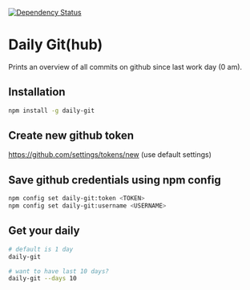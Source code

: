 [![Dependency Status](https://david-dm.org/schinkentanz/daily-git.svg)](https://david-dm.org/schinkentanz/daily-git)

# Daily Git(hub)
Prints an overview of all commits on github since last work day (0 am).

## Installation
```bash
npm install -g daily-git
```

## Create new github token
https://github.com/settings/tokens/new (use default settings)

## Save github credentials using npm config

```bash
npm config set daily-git:token <TOKEN>
npm config set daily-git:username <USERNAME>
```

## Get your daily

```bash
# default is 1 day
daily-git

# want to have last 10 days?
daily-git --days 10
```
